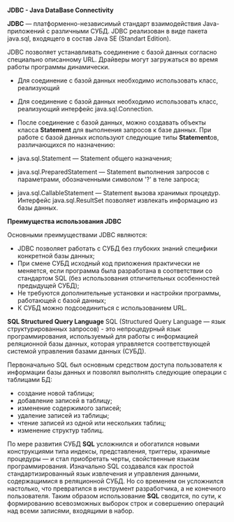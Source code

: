 **JDBC - Java DataBase Connectivity**

**JDBC** — платформенно-независимый стандарт взаимодействия Java-приложений с различными СУБД. JDBC реализован в виде пакета java.sql, входящего в состав Java SE (Standart Edition).

JDBC позволяет устанавливать соединение с базой данных согласно специально описанному URL. Драйверы могут загружаться во время работы программы динамически.
- Для соединение с базой данных необходимо использовать класс, реализующий 
- Для соединение с базой данных необходимо использовать класс, реализующий интерфейс java.sql.Connection. 
- После соединение с базой данных, можно создавать объекты класса **Statement** для выполнения запросов к базе данных.
При работе с базой данных используют следующие типы **Statement**ов, различающихся по назначению:

-	java.sql.Statement — Statement общего назначения;
-	java.sql.PreparedStatement — Statement выполнения запросов c параметрами, обозначенными символом '?' в теле запроса;
-	java.sql.CallableStatement — Statement вызова хранимых процедур.
Интерфейс java.sql.ResultSet позволяет извлекать информацию из базы данных.

**Преимущества использования JDBC**

Основными преимуществами JDBC являются:
-	JDBC позволяет работать с СУБД без глубоких знаний специфики конкретной базы данных;
- При смене СУБД исходный код приложения практически не меняется, если программа была разработана в соответствии со стандартом SQL (без использования отличительных особенностей предыдущей СУБД);
-	Не требуются дополнительные установки и настройки программы, работающей с базой данных;
-	К СУБД можно подсоединиться с использованием URL.

**SQL Structured Query Language**
SQL (Structured Query Language — язык структурированных запросов) - это непроцедурный язык программирования, используемый для работы с информацией реляционной базы данных, которая управляется соответствующей системой управления базами данных (СУБД).

Первоначально SQL был основным средством доступа пользователя к информации базы данных и позволял выполнять следующие операции с таблицами БД:
-	создание новой таблицы;
-	добавление записей в таблицу;
-	изменение содержимого записей;
-	удаление записей из таблицы;
- чтение записей из одной или нескольких таблиц;
- изменение структур таблиц.

По мере развития СУБД **SQL** усложнился и обогатился новыми конструкциями типа индексы, представления, триггеры, хранимые процедуры — и стал приобретать черты, свойственные языкам программирования. Изначально SQL создавался как простой стандартизированный язык извлечения и управления данными, содержащимися в реляционной СУБД. Но со временем он усложнился настолько, что превратился в инструмент разработчика, а не конечного пользователя.
Таким образом использование **SQL** сводится, по сути, к формированию всевозможных выборок строк и совершению операций над всеми записями, входящими в набор.


